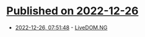 # [Published on 2022-12-26](index.md)

* [2022-12-26, 07:51:48](https://lobste.rs/s/ktjd2g/livedom_ng) - [LiveDOM.NG](https://livedom.bentkowski.info)
